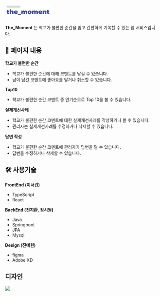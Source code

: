 # <img src="./img/logo_small.png" style="width: 150px; height: 40px;">

**The_Moment** 는 학교가 불편한 순간을 쉽고 간편하게 기록할 수 있는 웹 서비스입니다.

## 📄 페이지 내용

**학교가 불편한 순간**

- 학교가 불편한 순간에 대해 코멘트를 남길 수 있습니다.
- 남이 남긴 코멘트에 좋아요를 달거나 취소할 수 있습니다.

**Top10**

- 학교가 불편한 순간 코멘트 중 인기순으로 Top 10을 볼 수 있습니다.

**실제개선사례**

- 학교가 불편한 순간 코멘트에 대한 실제개선사례를 작성하거나 볼 수 있습니다.
- 관리자는 실제개선사례를 수정하거나 삭제할 수 있습니다.

**답변 작성**

- 학교가 불편한 순간 코멘트에 관리자가 답변을 달 수 있습니다.
- 답변을 수정하거나 삭제할 수 있습니다.

## 🛠 사용기술
**FrontEnd (이서린)**
* TypeScript
* React

**BackEnd (전지환, 정시원)**
* Java
* Springboot
* JPA
* Mysql

**Design (진예원)**
* figma 
* Adobe XD
## 디자인
<img src="./img/The_moment_Design.png">